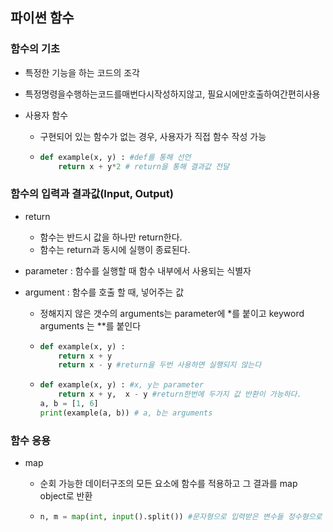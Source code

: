 ## 파이썬 함수

### 함수의 기초

* 특정한 기능을 하는 코드의 조각
* 특정명령을수행하는코드를매번다시작성하지않고, 필요시에만호출하여간편히사용

* 사용자 함수

  * 구현되어 있는 함수가 없는 경우, 사용자가 직접 함수 작성 가능

  * ```python
    def example(x, y) : #def를 통해 선언
        return x + y*2 # return을 통해 결과값 전달
    ```

### 함수의 입력과 결과값(Input, Output)

* return

  * 함수는 반드시 값을 하나만 return한다.
  * 함수는 return과 동시에 실행이 종료된다.

* parameter : 함수를 실행할 때 함수 내부에서 사용되는 식별자

* argument : 함수를 호출 할 때, 넣어주는 값

  * 정해지지 않은 갯수의 arguments는 parameter에 *를 붙이고 keyword arguments 는 **를 붙인다

  * ```python
    def example(x, y) : 
        return x + y
    	return x - y #return을 두번 사용하면 실행되지 않는다
    ```

  * ```python
    def example(x, y) : #x, y는 parameter
        return x + y,  x - y #return한번에 두가지 값 반환이 가능하다.
    a, b = [1, 6]
    print(example(a, b)) # a, b는 arguments
    
    ```

### 함수 응용

* map 

  * 순회 가능한 데이터구조의 모든 요소에 함수를 적용하고 그 결과를 map object로 반환

  * ```python
    n, m = map(int, input().split()) #문자형으로 입력받은 변수들 정수형으로 전환 
    ```